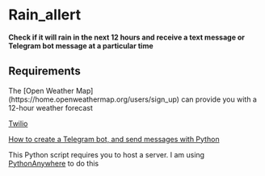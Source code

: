 # Rain_allert
<strong> Check if it will rain in the next 12 hours and receive a text message or Telegram bot message at a particular time </strong>

<h2>Requirements</h2>
The
[Open Weather Map](https://home.openweathermap.org/users/sign_up)   can provide you with a 12-hour weather forecast

[Twilio](https://www.twilio.com/try-twilio)

[How to create a Telegram bot, and send messages with Python](https://medium.com/@ManHay_Hong/how-to-create-a-telegram-bot-and-send-messages-with-python-4cf314d9fa3e)


This Python script requires you to host a server.
I am using 
[PythonAnywhere](https://www.pythonanywhere.com/) to do this
